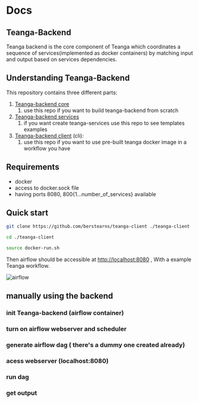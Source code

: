 # Docs

## Teanga-Backend

Teanga backend is the core component of Teanga which coordinates a sequence of services(implemented as docker containers) by matching input and output based on services dependencies. 

## Understanding Teanga-Backend

This repository contains three different parts:

1. [Teanga-backend core](https://github.com/Pret-a-LLOD/teanga-executor-service)
    1.  use this repo if you want to build teanga-backend from scratch
2. [Teanga-backend services](https://github.com/berstearns/teanga_services)
    1. if  you want create teanga-services use this repo to see templates examples
3. [Teanga-backend client](https://github.com/berstearns/teanga-client) (cli):
    1. use this repo if you want to use pre-built teanga docker image in a workflow you have

## Requirements

- docker
- access to docker.sock file
- having ports 8080, 800{1...number_of_services} available

## Quick start

```bash
git clone https://github.com/berstearns/teanga-client ./teanga-client
```

```bash
cd ./teanga-client
```

```bash
source docker-run.sh
```

Then airflow should be accessible at [http://localhost:8080](http://localhost:8080) , With a example Teanga workflow.

[]()

![airflow](https://ibb.co/Yc7crTq)

## manually using the backend

### init Teanga-backend (airflow container)

### turn on airflow webserver and scheduler

### generate airflow dag ( there's a dummy one created already)

### acess webserver (localhost:8080)

### run dag

### get output


